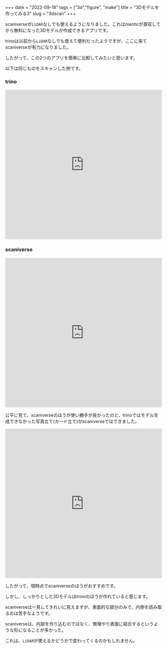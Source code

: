 +++
date = "2022-09-18"
tags = ["3d","figure", "make"]
title = "3Dモデルを作ってみる3"
slug = "3dscan"
+++

scaniverseが`LiDAR`なしでも使えるようになりました。これはnianticが買収してから無料になった3Dモデルが作成できるアプリです。

trinoは以前から`LiDAR`なしでも使えて便利だったようですが、ここに来てscaniverseが有力になりました。

したがって、この2つのアプリを簡単に比較してみたいと思います。

以下は同じものをスキャンした例です。

### trino

<div class="sketchfab-embed-wrapper"> <iframe title="figure" frameborder="0" allowfullscreen mozallowfullscreen="true" webkitallowfullscreen="true" allow="autoplay; fullscreen; xr-spatial-tracking" xr-spatial-tracking execution-while-out-of-viewport execution-while-not-rendered web-share src="https://sketchfab.com/models/3dff1270f7bd4782a43818d49f47caf9/embed?autostart=1&camera=0" width="100%" height="480"> </iframe> </div>

### scaniverse

<div class="sketchfab-embed-wrapper"> <iframe title="figure" frameborder="0" allowfullscreen mozallowfullscreen="true" webkitallowfullscreen="true" allow="autoplay; fullscreen; xr-spatial-tracking" xr-spatial-tracking execution-while-out-of-viewport execution-while-not-rendered web-share src="https://sketchfab.com/models/9e65c253cacd42c2b5d579a8e5523b72/embed?autostart=1&camera=0" width="100%" height="480"> </iframe> </div>

公平に見て、scaniverseのほうが使い勝手が良かったのと、trinoではモデル生成できなかった写真立て(カード立て)がscaniverseではできました。

<div class="sketchfab-embed-wrapper"> <iframe title="card" frameborder="0" allowfullscreen mozallowfullscreen="true" webkitallowfullscreen="true" allow="autoplay; fullscreen; xr-spatial-tracking" xr-spatial-tracking execution-while-out-of-viewport execution-while-not-rendered web-share width="100%" height="480" src="https://sketchfab.com/models/4bc12bf20ab64a85a428eba99f22e020/embed?autostart=1&camera=0"> </iframe> </div>

したがって、現時点でscaniverseのほうがおすすめです。

しかし、しっかりとした3Dモデルはtrinoのほうが作れていると感じます。

scaniverseは一見してきれいに見えますが、表面的な部分のみで、内側を読み取るのは苦手なようです。

scaniverseは、内部を作り込むのではなく、無理やり表面に結合するというような形になることが多かった。

これは、`LiDAR`が使えるかどうかで変わってくるのかもしれません。
